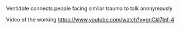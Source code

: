 Ventidote
connects people facing similar trauma to talk anonymously

Video of the working 
https://www.youtube.com/watch?v=gnCkl7lqf-4
